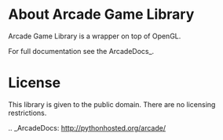 About Arcade Game Library
============
Arcade Game Library is a wrapper on top of OpenGL.

For full documentation see the ArcadeDocs_.

License
=======
This library is given to the public domain. There are no licensing
restrictions.

.. _ArcadeDocs: http://pythonhosted.org/arcade/